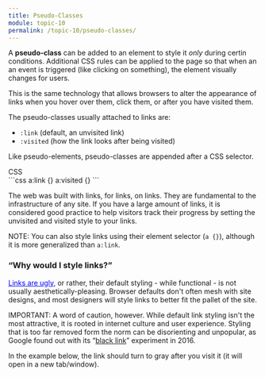 ```yaml
---
title: Pseudo-Classes
module: topic-10
permalink: /topic-10/pseudo-classes/
---
```


<div class="divider-heading"></div>

A **pseudo-class** can be added to an element to style it _only_ during certin conditions. Additional CSS rules can be applied to the page so that when an an event is triggered (like clicking on something), the element visually changes for users.

This is the same technology that allows browsers to alter the appearance of links when you hover over them, click them, or after you have visited them.

The pseudo-classes usually attached to links are:
- `:link` (default, an unvisited link)
- `:visited` (how the link looks after being visited)

Like pseudo-elements, pseudo-classes are appended after a CSS selector.

<div class="code-heading">
  <span class="css">CSS</span>
</div>
```css
a:link {}
a:visited {}
```

The web was built with links, for links, on links. They are fundamental to the infrastructure of any site. If you have a large amount of links, it is considered good practice to help visitors track their progress by setting the unvisited and visited style to your links.

<span class="label label-info">NOTE:</span> You can also style links using their element selector (`a {}`), although it is more generalized than `a:link`.

### “Why would I style links?”

<a href="https://en.wikipedia.org/wiki/Hyperlink#How_hyperlinks_work_in_HTML" target="_blank" style="color: blue">Links are ugly,</a> or rather, their default styling - while functional - is not usually aesthetically-pleasing. Browser defaults don't often mesh with site designs, and most designers will style links to better fit the pallet of the site.

<span class="label label-danger">IMPORTANT:</span> A word of caution, however. While default link styling isn't the most attractive, it is rooted in internet culture and user experience. Styling that is too far removed form the norm can be disorienting and unpopular, as Google found out with its “<a href="https://mashable.com/2016/05/09/google-black-links/#dRWYeUgxc5qU" target="_blank">black link</a>” experiment in 2016.

In the example below, the link should turn to gray after you visit it (it will open in a new tab/window).

<div class="codepen-embed">
  <p data-height="400" data-theme-id="30567" data-slug-hash="KywzgB" data-default-tab="css,result" data-user="Media-Ed-Online" data-embed-version="2" data-pen-title="[Topic-08] Pseudo-Classes, Pt. 2" class="codepen"></p>
</div>
